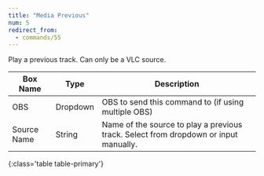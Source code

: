 ```yaml
---
title: "Media Previous"
num: 5
redirect_from:
  - commands/55
---
```

Play a previous track. Can only be a VLC source.


| Box Name | Type | Description | 
|-------|--------|--------
|OBS|Dropdown|OBS to send this command to (if using multiple OBS)|
|Source Name	|String	|Name of the source to play a previous track. Select from dropdown or input manually. |
{:class='table table-primary'}
